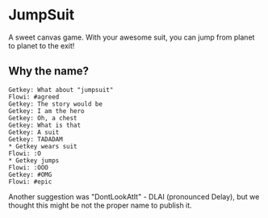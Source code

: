 # JumpSuit
A sweet canvas game.
With your awesome suit, you can jump from planet to planet to the exit!

## Why the name?
```
Getkey: What about "jumpsuit"
Flowi: #agreed
Getkey: The story would be
Getkey: I am the hero
Getkey: Oh, a chest
Getkey: What is that
Getkey: A suit
Getkey: TADADAM
* Getkey wears suit
Flowi: :O
* Getkey jumps
Flowi: :OOO
Getkey: #OMG
Flowi: #epic
```
Another suggestion was "DontLookAtIt" - DLAI (pronounced Delay), but we thought this might be not the proper name to publish it.
